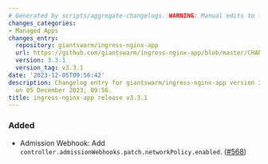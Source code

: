 ```yaml
---
# Generated by scripts/aggregate-changelogs. WARNING: Manual edits to this files will be overwritten.
changes_categories:
- Managed Apps
changes_entry:
  repository: giantswarm/ingress-nginx-app
  url: https://github.com/giantswarm/ingress-nginx-app/blob/master/CHANGELOG.md#331---2023-12-05
  version: 3.3.1
  version_tag: v3.3.1
date: '2023-12-05T09:56:42'
description: Changelog entry for giantswarm/ingress-nginx-app version 3.3.1, published
  on 05 December 2023, 09:56.
title: ingress-nginx-app release v3.3.1
---
```


### Added
- Admission Webhook: Add `controller.admissionWebhooks.patch.networkPolicy.enabled`. ([#568](https://github.com/giantswarm/ingress-nginx-app/pull/568))
